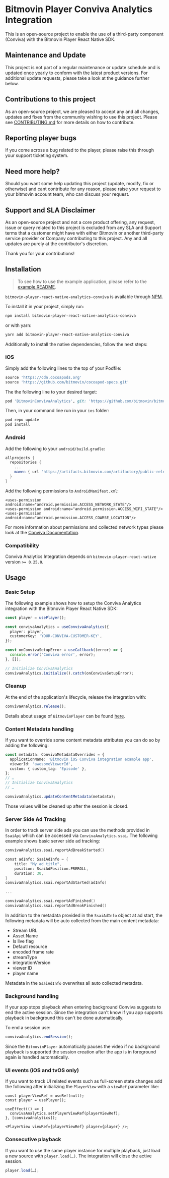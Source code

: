 # Bitmovin Player Conviva Analytics Integration

This is an open-source project to enable the use of a third-party component (Conviva) with the Bitmovin Player React Native SDK.

## Maintenance and Update

This project is not part of a regular maintenance or update schedule and is updated once yearly to conform with the latest product versions. For additional update requests, please take a look at the guidance further below.

## Contributions to this project

As an open-source project, we are pleased to accept any and all changes, updates and fixes from the community wishing to use this project. Please see [CONTRIBUTING.md](CONTRIBUTING.md) for more details on how to contribute.

## Reporting player bugs

If you come across a bug related to the player, please raise this through your support ticketing system.

## Need more help?

Should you want some help updating this project (update, modify, fix or otherwise) and cant contribute for any reason, please raise your request to your bitmovin account team, who can discuss your request.

## Support and SLA Disclaimer

As an open-source project and not a core product offering, any request, issue or query related to this project is excluded from any SLA and Support terms that a customer might have with either Bitmovin or another third-party service provider or Company contributing to this project. Any and all updates are purely at the contributor's discretion.

Thank you for your contributions!

## Installation

> To see how to use the example application, please refer to the [example README](example/README.md).

`bitmovin-player-react-native-analytics-conviva` is available through [NPM](https://www.npmjs.com/package/bitmovin-player-react-native-analytics-conviva).

To install it in your project, simply run:

```sh
npm install bitmovin-player-react-native-analytics-conviva
```

or with yarn:

```sh
yarn add bitmovin-player-react-native-analytics-conviva
```

Additionally to install the native dependencies, follow the next steps:

### iOS

Simply add the following lines to the top of your Podfile:

```ruby
source 'https://cdn.cocoapods.org'
source 'https://github.com/bitmovin/cocoapod-specs.git'
```

The the following line to your desired target:

```ruby
pod 'BitmovinConvivaAnalytics', git: 'https://github.com/bitmovin/bitmovin-player-ios-analytics-conviva.git', tag: '3.1.0'
```

Then, in your command line run in your `ios` folder:

```sh
pod repo update
pod install
```

### Android

Add the following to your `android/build.gradle`:

```gradle
allprojects {
  repositories {
    ...
    maven { url 'https://artifacts.bitmovin.com/artifactory/public-releases' }
  }
}
```

Add the following permissions to `AndroidManifest.xml`:

```
<uses-permission android:name="android.permission.ACCESS_NETWORK_STATE"/>
<uses-permission android:name="android.permission.ACCESS_WIFI_STATE"/>
<uses-permission android:name="android.permission.ACCESS_COARSE_LOCATION"/>
```

For more information about permissions and collected network types please look at the [Conviva Documentation](https://community.conviva.com/site/global/platforms/android/android_sdk/taskref/index.gsp#report_network_metrics).

### Compatibility

Conviva Analytics Integration depends on `bitmovin-player-react-native` version `>= 0.25.0`.

## Usage

### Basic Setup

The following example shows how to setup the Conviva Analytics integration with the Bitmovin Player React Native SDK:

```ts
const player = usePlayer();

const convivaAnalytics = useConvivaAnalytics({
  player: player,
  customerKey: 'YOUR-CONVIVA-CUSTOMER-KEY',
});

const onConvivaSetupError = useCallback((error) => {
  console.error('Conviva error', error);
}, []);

// Initialize ConvivaAnalytics
convivaAnalytics.initialize().catch(onConvivaSetupError);
```

### Cleanup

At the end of the application's lifecycle, release the integration with:

```ts
convivaAnalytics.release();
```

Details about usage of `BitmovinPlayer` can be found [here](https://github.com/bitmovin/bitmovin-player-ios-sdk-cocoapod).

### Content Metadata handling

If you want to override some content metadata attributes you can do so by adding the following:

```ts
const metadata: ConvivaMetadataOverrides = {
  applicationName: 'Bitmovin iOS Conviva integration example app',
  viewerId: 'awesomeViewerId',
  custom: { custom_tag: 'Episode' },
};
// …
// Initialize ConvivaAnalytics
// …

convivaAnalytics.updateContentMetadata(metadata);
```

Those values will be cleaned up after the session is closed.

### Server Side Ad Tracking

In order to track server side ads you can use the methods provided in `SsaiApi` which can be accessed via `ConvivaAnalytics.ssai`.
The following example shows basic server side ad tracking:

```swift
convivaAnalytics.ssai.reportAdBreakStarted()

const adInfo: SsaiAdInfo = {
    title: "My ad title",
    position: SsaiAdPosition.PREROLL,
    duration: 30,
}
convivaAnalytics.ssai.reportAdStarted(adInfo)

...

convivaAnalytics.ssai.reportAdFinished()
convivaAnalytics.ssai.reportAdBreakFinished()
```

In addition to the metadata provided in the `SsaiAdInfo` object at ad start, the following metadata will be auto collected from the main content metadata:

- Stream URL
- Asset Name
- Is live flag
- Defautl resource
- encoded frame rate
- streamType
- integrationVersion
- viewer ID
- player name

Metadata in the `SsaiAdInfo` overwrites all auto collected metadata.

### Background handling

If your app stops playback when entering background Conviva suggests to end the active session.
Since the integration can't know if you app supports playback in background this can't be done automatically.

To end a session use:

```ts
convivaAnalytics.endSession();
```

Since the `BitmovinPlayer` automatically pauses the video if no background playback is supported the session creation after
the app is in foreground again is handled automatically.

### UI events (iOS and tvOS only)

If you want to track UI related events such as full-screen state changes add the following after initializing the `PlayerView` with a `viewRef` parameter like:

```tsx
const playerViewRef = useRef(null);
const player = usePlayer();

useEffect(() => {
  convivaAnalytics.setPlayerViewRef(playerViewRef);
}, [convivaAnalytics]);

<PlayerView viewRef={playerViewRef} player={player} />;
```

### Consecutive playback

If you want to use the same player instance for multiple playback, just load a new source with `player.load(…)`. The integration will close the active session.

```ts
player.load(…);
```
